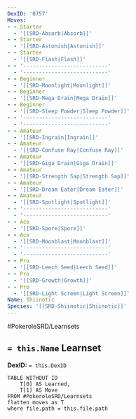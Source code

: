 ```yaml
---
DexID: '0757'
Moves:
- - Starter
  - '[[SRD-Absorb|Absorb]]'
- - Starter
  - '[[SRD-Astonish|Astonish]]'
- - Starter
  - '[[SRD-Flash|Flash]]'
- - '---------------------------'
  - '---------------------------'
- - Beginner
  - '[[SRD-Moonlight|Moonlight]]'
- - Beginner
  - '[[SRD-Mega Drain|Mega Drain]]'
- - Beginner
  - '[[SRD-Sleep Powder|Sleep Powder]]'
- - '---------------------------'
  - '---------------------------'
- - Amateur
  - '[[SRD-Ingrain|Ingrain]]'
- - Amateur
  - '[[SRD-Confuse Ray|Confuse Ray]]'
- - Amateur
  - '[[SRD-Giga Drain|Giga Drain]]'
- - Amateur
  - '[[SRD-Strength Sap|Strength Sap]]'
- - Amateur
  - '[[SRD-Dream Eater|Dream Eater]]'
- - Amateur
  - '[[SRD-Spotlight|Spotlight]]'
- - '---------------------------'
  - '---------------------------'
- - Ace
  - '[[SRD-Spore|Spore]]'
- - Ace
  - '[[SRD-Moonblast|Moonblast]]'
- - '---------------------------'
  - '---------------------------'
- - Pro
  - '[[SRD-Leech Seed|Leech Seed]]'
- - Pro
  - '[[SRD-Growth|Growth]]'
- - Pro
  - '[[SRD-Light Screen|Light Screen]]'
Name: Shiinotic
Species: '[[SRD-Shiinotic|Shiinotic]]'
---
```


#PokeroleSRD/Learnsets

## `= this.Name` Learnset

**DexID:** `= this.DexID`

```dataview
TABLE WITHOUT ID
    T[0] AS Learned,
    T[1] AS Move
FROM #PokeroleSRD/Learnsets
flatten moves as T
where file.path = this.file.path
```
